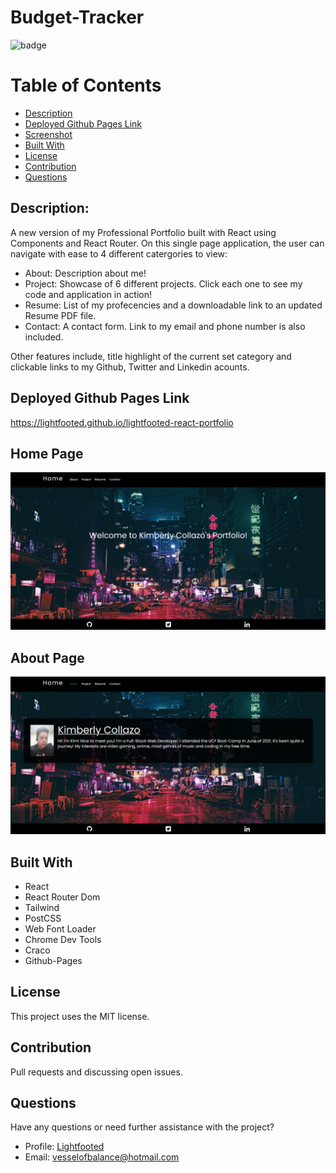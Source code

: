 # Budget-Tracker

  ![badge](https://img.shields.io/badge/License-MIT-informational)

  # Table of Contents

  * [Description](#description)
  * [Deployed Github Pages Link](#deployed-github-pages-link)
  * [Screenshot](#screenshot)
  * [Built With](#built-with)
  * [License](#license)
  * [Contribution](#contribution)
  * [Questions](#questions)

  ## Description:

  A new version of my Professional Portfolio built with React using Components and React Router. On this single page application, the user can navigate with ease to 4 different catergories to view:

  * About: Description about me!
  * Project: Showcase of 6 different projects. Click each one to see my code and application in action!
  * Resume: List of my profecencies and a downloadable link to an updated Resume PDF file.
  * Contact: A contact form. Link to my email and phone number is also included.

  Other features include, title highlight of the current set category and clickable links to my Github, Twitter and Linkedin acounts.
  ## Deployed Github Pages Link

  https://lightfooted.github.io/lightfooted-react-portfolio
  ## Home Page

  ![screenshot](/images/homepage.png)
  ## About Page

  ![screenshot](/images/about-page.png)
  ## Built With

  * React
  * React Router Dom
  * Tailwind
  * PostCSS
  * Web Font Loader
  * Chrome Dev Tools
  * Craco
  * Github-Pages
  ## License

  This project uses the MIT license.
  ## Contribution

  Pull requests and discussing open issues.
  ## Questions
  
  Have any questions or need further assistance with the project? 
  * Profile: [Lightfooted](http://github.com/Lightfooted)
  * Email: vesselofbalance@hotmail.com